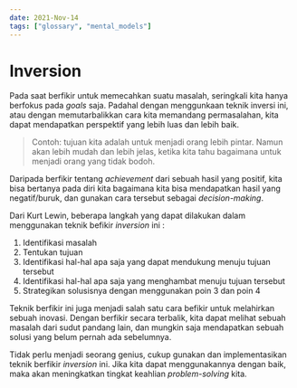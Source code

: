 ```yaml
---
date: 2021-Nov-14
tags: ["glossary", "mental_models"]
---
```


# Inversion
Pada saat berfikir untuk memecahkan suatu masalah, seringkali kita hanya berfokus pada *goals* saja. Padahal dengan menggunkaan teknik inversi ini, atau dengan memutarbalikkan cara kita memandang permasalahan, kita dapat mendapatkan perspektif yang lebih luas dan lebih baik.

> Contoh: tujuan kita adalah untuk menjadi orang lebih pintar. Namun akan lebih mudah dan lebih jelas, ketika kita tahu bagaimana untuk menjadi orang yang tidak bodoh. 

Daripada berfikir tentang *achievement* dari sebuah hasil yang positif, kita bisa bertanya pada diri kita bagaimana kita bisa mendapatkan hasil yang negatif/buruk, dan gunakan cara tersebut sebagai *decision-making*.

Dari Kurt Lewin, beberapa langkah yang dapat dilakukan dalam menggunakan teknik befikir *inversion* ini :
1. Identifikasi masalah
2. Tentukan tujuan
3. Identifikasi hal-hal apa saja yang dapat mendukung menuju tujuan tersebut
4. Identifikasi hal-hal apa saja yang menghambat menuju tujuan tersebut
5. Strategikan solusisnya dengan menggunakan poin 3 dan poin 4


Teknik berfikir ini juga menjadi salah satu cara befikir untuk melahirkan sebuah inovasi. Dengan berfikir secara terbalik, kita dapat melihat sebuah masalah dari sudut pandang lain, dan mungkin saja mendapatkan sebuah solusi yang belum pernah ada sebelumnya.

Tidak perlu menjadi seorang genius, cukup gunakan dan implementasikan teknik berfikir *inversion* ini. Jika kita dapat menggunakannya dengan baik, maka akan meningkatkan tingkat keahlian *problem-solving* kita.
